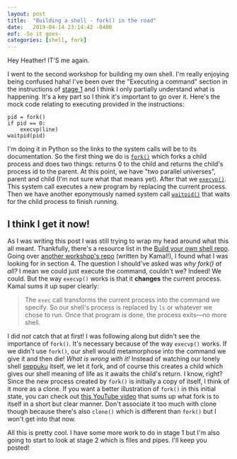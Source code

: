 ```yaml
---
layout: post
title:  "Building a shell - fork() in the road"
date:   2019-04-14 23:14:42 -0400
eof: -So it goes-
categories: [shell, fork]
---
```


Hey Heather! IT'S me again.

I went to the second workshop for building my own shell. I'm really enjoying
being confused haha! I've been over the "Executing a command" section in the
instructions of [stage 1][gh-stage-1] and I think I only partially understand
what is happening. It's a key part so I think it's important to go over it.
Here's the mock code relating to executing provided in the instructions:

```
pid = fork()
if pid == 0:
    execvp(line)
waitpid(pid)
```

I'm doing it in Python so the links to the system calls will be to its
documentation. So the first thing we do is [`fork()`][python-doc-fork] which
forks a child process and does two things: returns 0 to the child and returns
the child's process id to the parent. At this point, we have "two parallel
universes", parent and child (I'm not sure what that means yet). After that we
[`execvp()`][python-doc-execvp]. This system call executes a new program by
replacing the current process. Then we have another eponymously named system
call [`waitpid()`][python-doc-waitpid] that waits for the child process to
finish running.

## I think I get it now! 

As I was writing this post I was still trying to wrap my head around what this
all meant. Thankfully, there's a resource list in the [Build your own shell
repo][gh-build-shell]. Going over [another workshop's repo][gh-kamal-shell]
(written by Kamal!), I found what I was looking for in section 4. The question I
should've asked was *why fork() at all?* I mean we could just execute the
command, couldn't we? Indeed! We could. But the way `execvp()` works is that it
**changes** the current process. Kamal sums it up super clearly:

>The `exec` call transforms the current process into the command we specify. So
>our shell's process is replaced by `ls` or whatever we chose to run. Once that
>program is done, the process exits—no more shell.

I did *not* catch that at first! I was following along but didn't see the
importance of `fork()`. It's necessary because of the way `execvp()` works. If
we didn't use `fork()`, our shell would metamorphose into the command we give it
and then die! *What is wrong with it!* Instead of watching our lonely shell
[seppuku][wiki-seppuku] itself, we let it fork, and of course this creates a
child which gives our shell meaning of life as it awaits the child's return. I
know, right? Since the new process created by `fork()` is initially a copy of
itself, I think of it more as a clone. If you want a better illustration of
`fork()` in this initial state, you can check out [this YouTube
video][YT-fork-arnold] that sums up what fork is to itself in a short but clear
manner. Don't associate it too much with clone though because there's also
`clone()` which is different than `fork()` but I won't get into that now.

All this is pretty cool. I have some more work to do in stage 1 but I'm also
going to start to look at stage 2 which is files and pipes. I'll keep you
posted!

[gh-stage-1]: https://github.com/tokenrove/build-your-own-shell/blob/master/stage_1.md
[python-doc-fork]: https://docs.python.org/3/library/os.html#os.fork
[python-doc-execvp]: https://docs.python.org/3/library/os.html#os.execvp
[python-doc-waitpid]: https://docs.python.org/3/library/os.html#os.waitpid
[gh-build-shell]: https://github.com/tokenrove/build-your-own-shell
[gh-kamal-shell]: https://github.com/kamalmarhubi/shell-workshop
[wiki-seppuku]: https://en.wikipedia.org/wiki/Seppuku
[YT-fork-arnold]: https://www.youtube.com/watch?v=Ra-wC05lZi4
